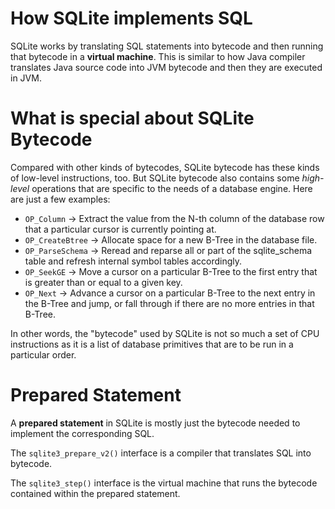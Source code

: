 # How SQLite implements SQL
SQLite works by translating SQL statements into bytecode and then running that bytecode in a **virtual machine**. This is similar to how Java compiler translates Java source code into JVM bytecode and then they are executed in JVM.

# What is special about SQLite Bytecode
Compared with other kinds of bytecodes, SQLite bytecode has these kinds of low-level instructions, too. But SQLite bytecode also contains some *high-level* operations that are specific to the needs of a database engine. Here are just a few examples:

- `OP_Column` → Extract the value from the N-th column of the database row that a particular cursor is currently pointing at.
- `OP_CreateBtree` → Allocate space for a new B-Tree in the database file.
- `OP_ParseSchema` → Reread and reparse all or part of the sqlite_schema table and refresh internal symbol tables accordingly.
- `OP_SeekGE` → Move a cursor on a particular B-Tree to the first entry that is greater than or equal to a given key.
- `OP_Next` → Advance a cursor on a particular B-Tree to the next entry in the B-Tree and jump, or fall through if there are no more entries in that B-Tree.

In other words, the "bytecode" used by SQLite is not so much a set of CPU instructions as it is a list of database primitives that are to be run in a particular order.

# Prepared Statement
A **prepared statement** in SQLite is mostly just the bytecode needed to implement the corresponding SQL.

The `sqlite3_prepare_v2()` interface is a compiler that translates SQL into bytecode.

The `sqlite3_step()` interface is the virtual machine that runs the bytecode contained within the prepared statement. 
